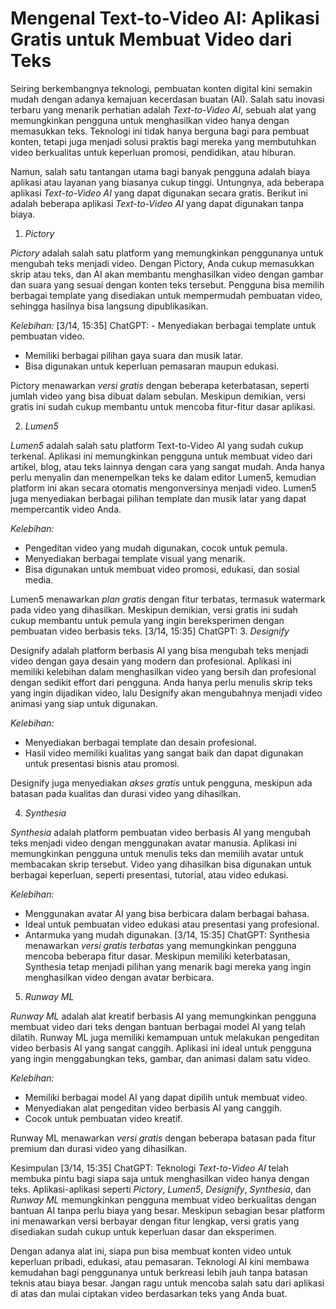 # Mengenal Text-to-Video AI: Aplikasi Gratis untuk Membuat Video dari Teks

Seiring berkembangnya teknologi, pembuatan konten digital kini semakin mudah dengan adanya kemajuan kecerdasan buatan (AI). Salah satu inovasi terbaru yang menarik perhatian adalah *Text-to-Video AI*, sebuah alat yang memungkinkan pengguna untuk menghasilkan video hanya dengan memasukkan teks. Teknologi ini tidak hanya berguna bagi para pembuat konten, tetapi juga menjadi solusi praktis bagi mereka yang membutuhkan video berkualitas untuk keperluan promosi, pendidikan, atau hiburan. 

Namun, salah satu tantangan utama bagi banyak pengguna adalah biaya aplikasi atau layanan yang biasanya cukup tinggi. Untungnya, ada beberapa aplikasi *Text-to-Video AI* yang dapat digunakan secara gratis. Berikut ini adalah beberapa aplikasi *Text-to-Video AI* yang dapat digunakan tanpa biaya.

1. *Pictory*

*Pictory* adalah salah satu platform yang memungkinkan penggunanya untuk mengubah teks menjadi video. Dengan Pictory, Anda cukup memasukkan skrip atau teks, dan AI akan membantu menghasilkan video dengan gambar dan suara yang sesuai dengan konten teks tersebut. Pengguna bisa memilih berbagai template yang disediakan untuk mempermudah pembuatan video, sehingga hasilnya bisa langsung dipublikasikan.

*Kelebihan:*
[3/14, 15:35] ChatGPT: - Menyediakan berbagai template untuk pembuatan video.
- Memiliki berbagai pilihan gaya suara dan musik latar.
- Bisa digunakan untuk keperluan pemasaran maupun edukasi.

Pictory menawarkan *versi gratis* dengan beberapa keterbatasan, seperti jumlah video yang bisa dibuat dalam sebulan. Meskipun demikian, versi gratis ini sudah cukup membantu untuk mencoba fitur-fitur dasar aplikasi.

2. *Lumen5*

*Lumen5* adalah salah satu platform Text-to-Video AI yang sudah cukup terkenal. Aplikasi ini memungkinkan pengguna untuk membuat video dari artikel, blog, atau teks lainnya dengan cara yang sangat mudah. Anda hanya perlu menyalin dan menempelkan teks ke dalam editor Lumen5, kemudian platform ini akan secara otomatis mengonversinya menjadi video. Lumen5 juga menyediakan berbagai pilihan template dan musik latar yang dapat mempercantik video Anda.

*Kelebihan:*
- Pengeditan video yang mudah digunakan, cocok untuk pemula.
- Menyediakan berbagai template visual yang menarik.
- Bisa digunakan untuk membuat video promosi, edukasi, dan sosial media.

Lumen5 menawarkan *plan gratis* dengan fitur terbatas, termasuk watermark pada video yang dihasilkan. Meskipun demikian, versi gratis ini sudah cukup membantu untuk pemula yang ingin bereksperimen dengan pembuatan video berbasis teks.
[3/14, 15:35] ChatGPT: 3. *Designify*

Designify adalah platform berbasis AI yang bisa mengubah teks menjadi video dengan gaya desain yang modern dan profesional. Aplikasi ini memiliki kelebihan dalam menghasilkan video yang bersih dan profesional dengan sedikit effort dari pengguna. Anda hanya perlu menulis skrip teks yang ingin dijadikan video, lalu Designify akan mengubahnya menjadi video animasi yang siap untuk digunakan.

*Kelebihan:*
- Menyediakan berbagai template dan desain profesional.
- Hasil video memiliki kualitas yang sangat baik dan dapat digunakan untuk presentasi bisnis atau promosi.

Designify juga menyediakan *akses gratis* untuk pengguna, meskipun ada batasan pada kualitas dan durasi video yang dihasilkan.

4. *Synthesia*

*Synthesia* adalah platform pembuatan video berbasis AI yang mengubah teks menjadi video dengan menggunakan avatar manusia. Aplikasi ini memungkinkan pengguna untuk menulis teks dan memilih avatar untuk membacakan skrip tersebut. Video yang dihasilkan bisa digunakan untuk berbagai keperluan, seperti presentasi, tutorial, atau video edukasi.

*Kelebihan:*
- Menggunakan avatar AI yang bisa berbicara dalam berbagai bahasa.
- Ideal untuk pembuatan video edukasi atau presentasi yang profesional.
- Antarmuka yang mudah digunakan.
[3/14, 15:35] ChatGPT: Synthesia menawarkan *versi gratis terbatas* yang memungkinkan pengguna mencoba beberapa fitur dasar. Meskipun memiliki keterbatasan, Synthesia tetap menjadi pilihan yang menarik bagi mereka yang ingin menghasilkan video dengan avatar berbicara.

5. *Runway ML*

*Runway ML* adalah alat kreatif berbasis AI yang memungkinkan pengguna membuat video dari teks dengan bantuan berbagai model AI yang telah dilatih. Runway ML juga memiliki kemampuan untuk melakukan pengeditan video berbasis AI yang sangat canggih. Aplikasi ini ideal untuk pengguna yang ingin menggabungkan teks, gambar, dan animasi dalam satu video.

*Kelebihan:*
- Memiliki berbagai model AI yang dapat dipilih untuk membuat video.
- Menyediakan alat pengeditan video berbasis AI yang canggih.
- Cocok untuk pembuatan video kreatif.

Runway ML menawarkan *versi gratis* dengan beberapa batasan pada fitur premium dan durasi video yang dihasilkan.

Kesimpulan
[3/14, 15:35] ChatGPT: Teknologi *Text-to-Video AI* telah membuka pintu bagi siapa saja untuk menghasilkan video hanya dengan teks. Aplikasi-aplikasi seperti *Pictory*, *Lumen5*, *Designify*, *Synthesia*, dan *Runway ML* memungkinkan pengguna membuat video berkualitas dengan bantuan AI tanpa perlu biaya yang besar. Meskipun sebagian besar platform ini menawarkan versi berbayar dengan fitur lengkap, versi gratis yang disediakan sudah cukup untuk keperluan dasar dan eksperimen.

Dengan adanya alat ini, siapa pun bisa membuat konten video untuk keperluan pribadi, edukasi, atau pemasaran. Teknologi AI kini membawa kemudahan bagi penggunanya untuk berkreasi lebih jauh tanpa batasan teknis atau biaya besar. Jangan ragu untuk mencoba salah satu dari aplikasi di atas dan mulai ciptakan video berdasarkan teks yang Anda buat.